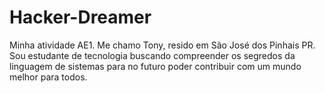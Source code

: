 # Hacker-Dreamer
Minha atividade AE1.
Me chamo Tony, resido em São José dos Pinhais PR.
Sou estudante de tecnologia buscando compreender 
os segredos da linguagem de sistemas para no 
futuro poder contribuir com um mundo melhor
para todos.
